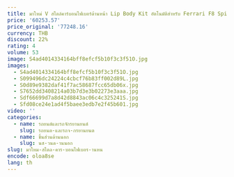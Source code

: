 ```yaml
---
title: มาใหม่ V สไตล์คาร์บอนไฟเบอร์ด้านหน้า Lip Body Kit อัตโนมัติสําหรับ Ferrari F8 Spider และ Tributo ด้านหน้าสปอยเลอร์
price: '60253.57'
price_original: '77248.16'
currency: THB
discount: 22%
rating: 4
volume: 53
image: S4ad4014334164bff8efcf5b10f3c3f51O.jpg
images:
  - S4ad4014334164bff8efcf5b10f3c3f51O.jpg
  - S099496dc24224c4cbcf76b83ff002d89L.jpg
  - S0d89e9382daf41f7ac58687fcc65db06x.jpg
  - S7652dd3408214a03b7d3e3b02273e3aaa.jpg
  - Sdf66699d7a8d42d8843ac06c4c325241S.jpg
  - Sfd08ce24e1ad4f5baee3edb7e2f45b601.jpg
video: ''
categories:
  - name: รถยนต์และรถจักรยานยนต์
    slug: รถยนต-และรถจ-กรยานยนต
  - name: ชิ้นส่วนด้านนอก
    slug: นส-วนด-านนอก
slug: มาใหม-สไตล-คาร-บอนไฟเบอร-านหน
encode: oloa8se
lang: th
---
```

  